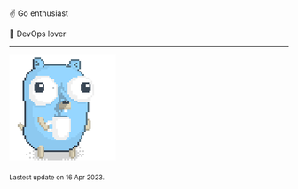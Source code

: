 :v: Go enthusiast

:muscle: DevOps lover

---

![Image alt text](/images/gopher_with_coffee.gif)


<sub>Lastest update on 16 Apr 2023.</sub>
